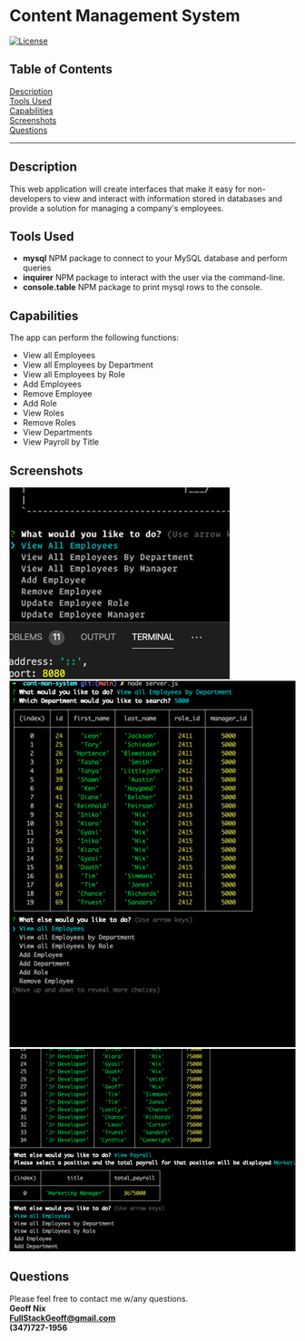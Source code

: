 # Content Management System
[![License](https://img.shields.io/badge/License-Boost%201.0-lightblue.svg)](https://www.boost.org/LICENSE_1_0.txt)

## Table of Contents
[Description](#description)<br/>
[Tools Used](#tools-used)<br/>
[Capabilities](#capabilities)<br/>
[Screenshots](#screenshots)<br/>
[Questions](#questions)


---
## Description

This web application will create interfaces that make it easy for non-developers to view and interact with information stored in databases and provide a solution for managing a company's employees.

## Tools Used
* **mysql** NPM package to connect to your MySQL database and perform queries
* **inquirer** NPM package to interact with the user via the command-line.
* **console.table** NPM package to print mysql rows to the console.

## Capabilities
The app can perform the following functions:
* View all Employees
* View all Employees by Department
* View all Employees by Role
* Add Employees
* Remove Employee
* Add Role
* View Roles
* Remove Roles
* View Departments
* View Payroll by Title

##  Screenshots
![](./screenshots/screenShot1.png)
![](./screenshots/screenShot2.png)
![](./screenshots/screenShot4.png)

## Questions
Please feel free to contact me w/any questions.<br/>
**Geoff Nix** <br/>
**FullStackGeoff@gmail.com**<br/>
**(347)727-1956**
